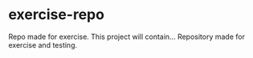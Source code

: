 # exercise-repo
Repo made for exercise.
This project will contain...
Repository made for exercise and testing.
